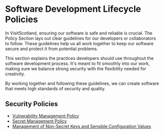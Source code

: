Software Development Lifecycle Policies
====================================

In VisitScotland, ensuring our software is safe and reliable is crucial. The Policy Section lays out clear guidelines 
for our developers or collaborators to follow. These guidelines help us all work together to keep our software secure 
and protect it from potential problems.

This section explains the practices developers should use throughout the software development process. It's meant to fit 
smoothly into our work, making sure we balance strong security with the flexibility needed for creativity.

By working together and following these guidelines, we can create software that meets high standards of security and 
quality.

## Security Policies

- [Vulnerability Management Policy](/security/vulnerability-management.md)
- [Secret Management Policy](security/secret-management.md)
- [Management of Non-Secret Keys and Sensible Configuration Values](security/key-management.md)
